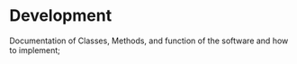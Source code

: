 # Development 
Documentation of Classes, Methods, and function of the software and how to implement;
